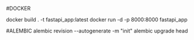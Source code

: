 #DOCKER

docker build . -t fastapi_app:latest
docker run -d -p 8000:8000 fastapi_app

#ALEMBIC
alembic revision --autogenerate -m "init"
alembic upgrade head